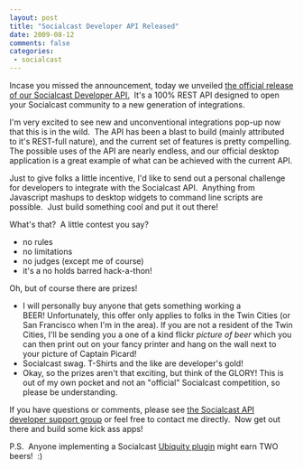 ```yaml
---
layout: post
title: "Socialcast Developer API Released"
date: 2009-08-12
comments: false
categories:
 - socialcast
---
```


[](http://www.flickr.com/photos/wireframe/3816583420/)
   
   
Incase you missed the announcement, today we unveiled [the official release of our Socialcast Developer API.](http://blog.socialcast.com/socialcast-announces-official-release-of-developer-api/)  It's a 100% REST API designed to open your Socialcast community to a new generation of integrations.
   
   
I'm very excited to see new and unconventional integrations pop-up now that this is in the wild.  The API has been a blast to build (mainly attributed to it's REST-full nature), and the current set of features is pretty compelling.  The possible uses of the API are nearly endless, and our official desktop application is a great example of what can be achieved with the current API.
   
   
Just to give folks a little incentive, I'd like to send out a personal challenge for developers to integrate with the Socialcast API.  Anything from Javascript mashups to desktop widgets to command line scripts are possible.  Just build something cool and put it out there! 
   
   
What's that?  A little contest you say?
   
  - no rules
  - no limitations
  - no judges (except me of course) 
  - it's a no holds barred hack-a-thon!
   

Oh, but of course there are prizes!
   
  - I will personally buy anyone that gets something working a BEER! Unfortunately, this offer only applies to folks in the Twin Cities (or San Francisco when I'm in the area). If you are not a resident of the Twin Cities, I'll be sending you a one of a kind flickr *picture of beer* which you can then print out on your fancy printer and hang on the wall next to your picture of Captain Picard!
  - Socialcast swag. T-Shirts and the like are developer's gold!
  - Okay, so the prizes aren't that exciting, but think of the GLORY! This is out of my own pocket and not an "official" Socialcast competition, so please be understanding.

If you have questions or comments, please see [the Socialcast API developer support group](http://getsatisfaction.com/socialcast/products/socialcast_socialcast_developer_api) or feel free to contact me directly.  Now get out there and build some kick ass apps!
   
   
P.S.  Anyone implementing a Socialcast [Ubiquity plugin](http://ubiquity.mozilla.com/) might earn TWO beers!  :)